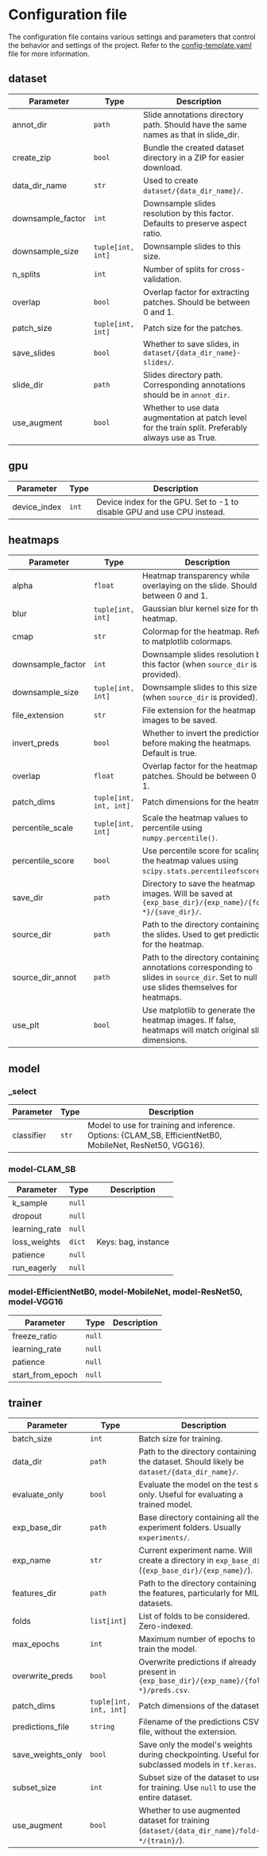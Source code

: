 # Configuration file

The configuration file contains various settings and parameters that control the behavior and settings of the project. Refer to the [config-template.yaml](../../config-template.yaml) file for more information.

## dataset

<table data-full-width="true"><thead><tr><th>Parameter</th><th>Type</th><th>Description</th></tr></thead><tbody><tr><td>annot_dir</td><td><code>path</code></td><td>Slide annotations directory path. Should have the same names as that in slide_dir.</td></tr><tr><td>create_zip</td><td><code>bool</code></td><td>Bundle the created dataset directory in a ZIP for easier download.</td></tr><tr><td>data_dir_name</td><td><code>str</code></td><td>Used to create <code>dataset/{data_dir_name}/</code>.</td></tr><tr><td>downsample_factor</td><td><code>int</code></td><td>Downsample slides resolution by this factor. Defaults to preserve aspect ratio.</td></tr><tr><td>downsample_size</td><td><code>tuple[int, int]</code></td><td>Downsample slides to this size.</td></tr><tr><td>n_splits</td><td><code>int</code></td><td>Number of splits for cross-validation.</td></tr><tr><td>overlap</td><td><code>bool</code></td><td>Overlap factor for extracting patches. Should be between 0 and 1.</td></tr><tr><td>patch_size</td><td><code>tuple[int, int]</code></td><td>Patch size for the patches.</td></tr><tr><td>save_slides</td><td><code>bool</code></td><td>Whether to save slides, in <code>dataset/{data_dir_name}-slides/</code>.</td></tr><tr><td>slide_dir</td><td><code>path</code></td><td>Slides directory path. Corresponding annotations should be in <code>annot_dir</code>.</td></tr><tr><td>use_augment</td><td><code>bool</code></td><td>Whether to use data augmentation at patch level for the train split. Preferably always use as True.</td></tr></tbody></table>

## gpu

<table data-full-width="true"><thead><tr><th>Parameter</th><th>Type</th><th>Description</th></tr></thead><tbody><tr><td>device_index</td><td><code>int</code></td><td>Device index for the GPU. Set to -1 to disable GPU and use CPU instead.</td></tr></tbody></table>

## heatmaps

<table data-full-width="true"><thead><tr><th>Parameter</th><th>Type</th><th>Description</th></tr></thead><tbody><tr><td>alpha</td><td><code>float</code></td><td>Heatmap transparency while overlaying on the slide. Should be between 0 and 1.</td></tr><tr><td>blur</td><td><code>tuple[int, int]</code></td><td>Gaussian blur kernel size for the heatmap.</td></tr><tr><td>cmap</td><td><code>str</code></td><td>Colormap for the heatmap. Refer to matplotlib colormaps.</td></tr><tr><td>downsample_factor</td><td><code>int</code></td><td>Downsample slides resolution by this factor (when <code>source_dir</code> is provided).</td></tr><tr><td>downsample_size</td><td><code>tuple[int, int]</code></td><td>Downsample slides to this size (when <code>source_dir</code> is provided).</td></tr><tr><td>file_extension</td><td><code>str</code></td><td>File extension for the heatmap images to be saved.</td></tr><tr><td>invert_preds</td><td><code>bool</code></td><td>Whether to invert the predictions before making the heatmaps. Default is true.</td></tr><tr><td>overlap</td><td><code>float</code></td><td>Overlap factor for the heatmap patches. Should be between 0 and 1.</td></tr><tr><td>patch_dims</td><td><code>tuple[int, int, int]</code></td><td>Patch dimensions for the heatmap.</td></tr><tr><td>percentile_scale</td><td><code>tuple[int, int]</code></td><td>Scale the heatmap values to percentile using <code>numpy.percentile()</code>.</td></tr><tr><td>percentile_score</td><td><code>bool</code></td><td>Use percentile score for scaling the heatmap values using <code>scipy.stats.percentileofscore()</code>.</td></tr><tr><td>save_dir</td><td><code>path</code></td><td>Directory to save the heatmap images. Will be saved at <code>{exp_base_dir}/{exp_name}/{fold-*}/{save_dir}/</code>.</td></tr><tr><td>source_dir</td><td><code>path</code></td><td>Path to the directory containing the slides. Used to get predictions for the heatmap.</td></tr><tr><td>source_dir_annot</td><td><code>path</code></td><td>Path to the directory containing annotations corresponding to slides in <code>source_dir</code>. Set to null to use slides themselves for heatmaps.</td></tr><tr><td>use_plt</td><td><code>bool</code></td><td>Use matplotlib to generate the heatmap images. If false, heatmaps will match original slide dimensions.</td></tr></tbody></table>

## model

### \_select

<table data-full-width="true"><thead><tr><th>Parameter</th><th>Type</th><th>Description</th></tr></thead><tbody><tr><td>classifier</td><td><code>str</code></td><td>Model to use for training and inference. Options: {CLAM_SB, EfficientNetB0, MobileNet, ResNet50, VGG16}.</td></tr></tbody></table>

### model-CLAM\_SB

<table data-full-width="true"><thead><tr><th>Parameter</th><th>Type</th><th>Description</th></tr></thead><tbody><tr><td>k_sample</td><td><code>null</code></td><td></td></tr><tr><td>dropout</td><td><code>null</code></td><td></td></tr><tr><td>learning_rate</td><td><code>null</code></td><td></td></tr><tr><td>loss_weights</td><td><code>dict</code></td><td>Keys: bag, instance</td></tr><tr><td>patience</td><td><code>null</code></td><td></td></tr><tr><td>run_eagerly</td><td><code>null</code></td><td></td></tr></tbody></table>

### model-EfficientNetB0, model-MobileNet, model-ResNet50, model-VGG16

<table data-full-width="true"><thead><tr><th>Parameter</th><th>Type</th><th>Description</th></tr></thead><tbody><tr><td>freeze_ratio</td><td><code>null</code></td><td></td></tr><tr><td>learning_rate</td><td><code>null</code></td><td></td></tr><tr><td>patience</td><td><code>null</code></td><td></td></tr><tr><td>start_from_epoch</td><td><code>null</code></td><td></td></tr></tbody></table>

## trainer

<table data-full-width="true"><thead><tr><th>Parameter</th><th>Type</th><th>Description</th></tr></thead><tbody><tr><td>batch_size</td><td><code>int</code></td><td>Batch size for training.</td></tr><tr><td>data_dir</td><td><code>path</code></td><td>Path to the directory containing the dataset. Should likely be <code>dataset/{data_dir_name}/</code>.</td></tr><tr><td>evaluate_only</td><td><code>bool</code></td><td>Evaluate the model on the test set only. Useful for evaluating a trained model.</td></tr><tr><td>exp_base_dir</td><td><code>path</code></td><td>Base directory containing all the experiment folders. Usually <code>experiments/</code>.</td></tr><tr><td>exp_name</td><td><code>str</code></td><td>Current experiment name. Will create a directory in <code>exp_base_dir</code> (<code>{exp_base_dir}/{exp_name}/</code>).</td></tr><tr><td>features_dir</td><td><code>path</code></td><td>Path to the directory containing the features, particularly for MIL datasets.</td></tr><tr><td>folds</td><td><code>list[int]</code></td><td>List of folds to be considered. Zero-indexed.</td></tr><tr><td>max_epochs</td><td><code>int</code></td><td>Maximum number of epochs to train the model.</td></tr><tr><td>overwrite_preds</td><td><code>bool</code></td><td>Overwrite predictions if already present in <code>{exp_base_dir}/{exp_name}/{fold-*}/preds.csv</code>.</td></tr><tr><td>patch_dims</td><td><code>tuple[int, int, int]</code></td><td>Patch dimensions of the dataset.</td></tr><tr><td>predictions_file</td><td><code>string</code></td><td>Filename of the predictions CSV file, without the extension.</td></tr><tr><td>save_weights_only</td><td><code>bool</code></td><td>Save only the model's weights during checkpointing. Useful for subclassed models in <code>tf.keras</code>.</td></tr><tr><td>subset_size</td><td><code>int</code></td><td>Subset size of the dataset to use for training. Use <code>null</code> to use the entire dataset.</td></tr><tr><td>use_augment</td><td><code>bool</code></td><td>Whether to use augmented dataset for training (<code>dataset/{data_dir_name}/fold-*/{train}/</code>).</td></tr></tbody></table>
